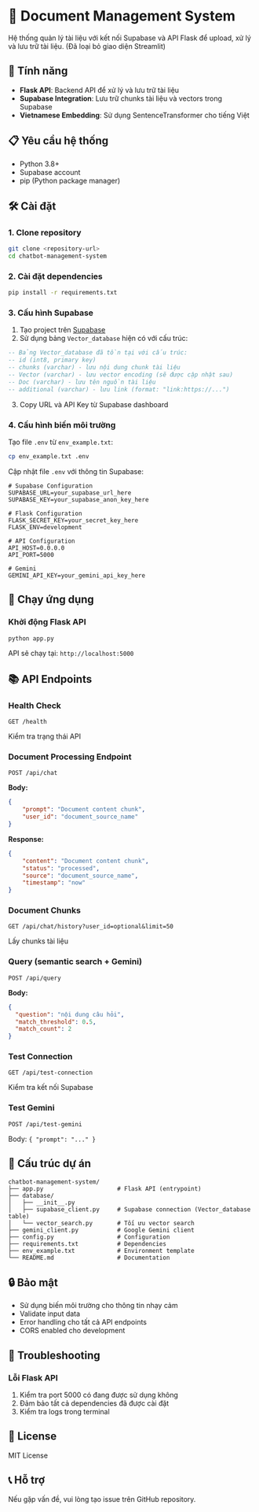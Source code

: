 # 📄 Document Management System

Hệ thống quản lý tài liệu với kết nối Supabase và API Flask để upload, xử lý và lưu trữ tài liệu. (Đã loại bỏ giao diện Streamlit)

## 🚀 Tính năng

- **Flask API**: Backend API để xử lý và lưu trữ tài liệu
- **Supabase Integration**: Lưu trữ chunks tài liệu và vectors trong Supabase
- **Vietnamese Embedding**: Sử dụng SentenceTransformer cho tiếng Việt

## 📋 Yêu cầu hệ thống

- Python 3.8+
- Supabase account
- pip (Python package manager)

## 🛠️ Cài đặt

### 1. Clone repository
```bash
git clone <repository-url>
cd chatbot-management-system
```

### 2. Cài đặt dependencies
```bash
pip install -r requirements.txt
```

### 3. Cấu hình Supabase

1. Tạo project trên [Supabase](https://supabase.com)
2. Sử dụng bảng `Vector_database` hiện có với cấu trúc:

```sql
-- Bảng Vector_database đã tồn tại với cấu trúc:
-- id (int8, primary key)
-- chunks (varchar) - lưu nội dung chunk tài liệu
-- Vector (varchar) - lưu vector encoding (sẽ được cập nhật sau)
-- Doc (varchar) - lưu tên nguồn tài liệu
-- additional (varchar) - lưu link (format: "link:https://...")
```

3. Copy URL và API Key từ Supabase dashboard

### 4. Cấu hình biến môi trường

Tạo file `.env` từ `env_example.txt`:

```bash
cp env_example.txt .env
```

Cập nhật file `.env` với thông tin Supabase:

```env
# Supabase Configuration
SUPABASE_URL=your_supabase_url_here
SUPABASE_KEY=your_supabase_anon_key_here

# Flask Configuration
FLASK_SECRET_KEY=your_secret_key_here
FLASK_ENV=development

# API Configuration
API_HOST=0.0.0.0
API_PORT=5000

# Gemini
GEMINI_API_KEY=your_gemini_api_key_here
```

## 🚀 Chạy ứng dụng

### Khởi động Flask API
```bash
python app.py
```

API sẽ chạy tại: `http://localhost:5000`

## 📚 API Endpoints

### Health Check
```
GET /health
```
Kiểm tra trạng thái API

### Document Processing Endpoint
```
POST /api/chat
```
**Body:**
```json
{
    "prompt": "Document content chunk",
    "user_id": "document_source_name"
}
```

**Response:**
```json
{
    "content": "Document content chunk",
    "status": "processed",
    "source": "document_source_name",
    "timestamp": "now"
}
```

### Document Chunks
```
GET /api/chat/history?user_id=optional&limit=50
```
Lấy chunks tài liệu

### Query (semantic search + Gemini)
```
POST /api/query
```
**Body:**
```json
{
  "question": "nội dung câu hỏi",
  "match_threshold": 0.5,
  "match_count": 2
}
```

### Test Connection
```
GET /api/test-connection
```
Kiểm tra kết nối Supabase

### Test Gemini
```
POST /api/test-gemini
```
Body: `{ "prompt": "..." }`

## 🔧 Cấu trúc dự án

```
chatbot-management-system/
├── app.py                     # Flask API (entrypoint)
├── database/
│   ├── __init__.py
│   ├── supabase_client.py     # Supabase connection (Vector_database table)
│   └── vector_search.py       # Tối ưu vector search
├── gemini_client.py           # Google Gemini client
├── config.py                  # Configuration
├── requirements.txt           # Dependencies
├── env_example.txt            # Environment template
└── README.md                  # Documentation
```

## 🔒 Bảo mật
- Sử dụng biến môi trường cho thông tin nhạy cảm
- Validate input data
- Error handling cho tất cả API endpoints
- CORS enabled cho development

## 🐛 Troubleshooting
### Lỗi Flask API
1. Kiểm tra port 5000 có đang được sử dụng không
2. Đảm bảo tất cả dependencies đã được cài đặt
3. Kiểm tra logs trong terminal

## 📝 License
MIT License

## 📞 Hỗ trợ
Nếu gặp vấn đề, vui lòng tạo issue trên GitHub repository. 